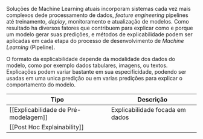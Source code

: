
Soluções de Machine Learning atuais incorporam sistemas cada vez mais complexos dede processamento de dados, *feature engineering* pipelines até treinamento, *deploy*, monitoramento e atualização de modelos. Como resultado ha diversos fatores que contribuem para explicar como e porque um modelo gerar suas predições, e métodos de explicabilidade podem ser aplicadas em cada etapa do processo de desenvolvimento de *Machine Learning* (Pipeline). 

O formato da explicabilidade depende da modalidade dos dados do modelo, como por exemplo dados tabulares, imagens, ou textos. Explicações podem variar bastante em sua especificidade, podendo ser usadas em uma unica predição ou em varias predições para explicar o comportamento do modelo.


| Tipo                                 | Descrição                       |
| ------------------------------------ | ------------------------------- |
| [[Explicabilidade de Pré-modelagem]] | Explicabilidade focada em dados |
| [[Post Hoc Explainability]]          |                                 |

